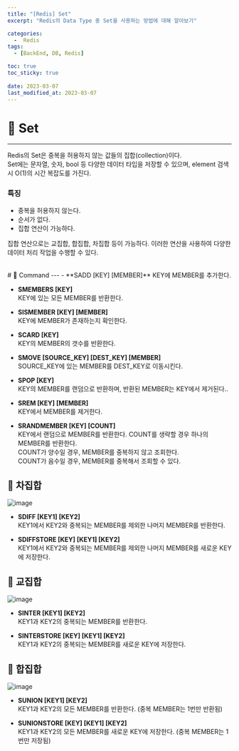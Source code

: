 ```yaml
---
title: "[Redis] Set"
excerpt: "Redis의 Data Type 중 Set을 사용하는 방법에 대해 알아보기"

categories:
  -  Redis
tags:
  - [BackEnd, DB, Redis]

toc: true
toc_sticky: true
 
date: 2023-03-07
last_modified_at: 2023-03-07
---
```


# 🚀 Set
---
Redis의 Set은 중복을 허용하지 않는 값들의 집합(collection)이다.  
Set에는 문자열, 숫자, bool 등 다양한 데이터 타입을 저장할 수 있으며, element 검색시 O(1)의 시간 복잡도를 가진다.

### 특징
- 중복을 허용하지 않는다.
- 순서가 없다.
- 집합 연산이 가능하다.

집합 연산으로는 교집합, 합집합, 차집합 등이 가능하다. 이러한 연산을 사용하여 다양한 데이터 처리 작업을 수행할 수 있다.

<br>
# 🚀 Command
---
- **SADD [KEY] [MEMBER]**  
  KEY에 MEMBER를 추가한다.

- **SMEMBERS [KEY]**  
  KEY에 있는 모든 MEMBER를 반환한다.

- **SISMEMBER [KEY] [MEMBER]**  
  KEY에 MEMBER가 존재하는지 확인한다.

- **SCARD [KEY]**  
  KEY의 MEMBER의 갯수를 반환한다.

- **SMOVE [SOURCE_KEY] [DEST_KEY] [MEMBER]**  
  SOURCE_KEY에 있는 MEMBER를 DEST_KEY로 이동시킨다.

- **SPOP [KEY]**  
  KEY의 MEMBER를 랜덤으로 반환하며, 반환된 MEMBER는 KEY에서 제거된다..

- **SREM [KEY] [MEMBER]**  
  KEY에서 MEMBER를 제거한다.

- **SRANDMEMBER [KEY] [COUNT]**  
  KEY에서 랜덤으로 MEMBER를 반환한다. COUNT를 생략할 경우 하나의 MEMBER를 반환한다.  
  COUNT가 양수일 경우, MEMBER를 중복하지 않고 조회한다.  
  COUNT가 음수일 경우, MEMBER를 중복해서 조회할 수 있다.

## 📝 차집합
![image](https://user-images.githubusercontent.com/85219306/223460530-50c2a505-b046-4527-9cb7-70b4749ffb67.png)

- **SDIFF [KEY1] [KEY2]**  
  KEY1에서 KEY2와 중복되는 MEMBER를 제외한 나머지 MEMBER를 반환한다.

- **SDIFFSTORE [KEY] [KEY1] [KEY2]**  
  KEY1에서 KEY2와 중복되는 MEMBER를 제외한 나머지 MEMBER를 새로운 KEY에 저장한다.

## 📝 교집합
![image](https://user-images.githubusercontent.com/85219306/223460998-d6496878-6bf4-44ce-8e06-edd64d81e48c.png)
- **SINTER [KEY1] [KEY2]**  
  KEY1과 KEY2의 중복되는 MEMBER를 반환한다.

- **SINTERSTORE [KEY] [KEY1] [KEY2]**  
  KEY1과 KEY2의 중복되는 MEMBER를 새로운 KEY에 저장한다.

## 📝 합집합
![image](https://user-images.githubusercontent.com/85219306/223460701-c672706d-0d22-432d-8b62-ecdb278d525b.png)

- **SUNION [KEY1] [KEY2]**  
  KEY1과 KEY2의 모든 MEMBER를 반환한다. (중복 MEMBER는 1번만 반환됨)

- **SUNIONSTORE [KEY] [KEY1] [KEY2]**  
  KEY1과 KEY2의 모든 MEMBER를 새로운 KEY에 저장한다. (중복 MEMBER는 1번만 저장됨)